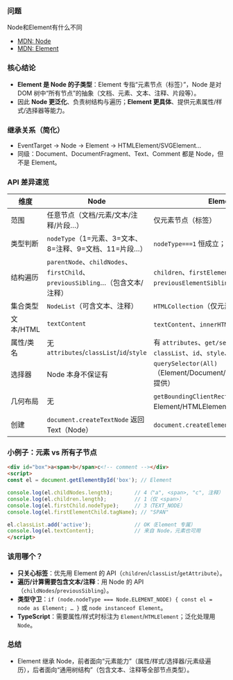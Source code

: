 ### 问题
Node和Element有什么不同

- [MDN: Node](https://developer.mozilla.org/zh-CN/docs/Web/API/Node)
- [MDN: Element](https://developer.mozilla.org/zh-CN/docs/Web/API/Element)

### 核心结论
- **Element 是 Node 的子类型**：Element 专指“元素节点（标签）”，Node 是对 DOM 树中“所有节点”的抽象（文档、元素、文本、注释、片段等）。
- 因此 **Node 更泛化**、负责树结构与遍历；**Element 更具体**、提供元素属性/样式/选择器等能力。

### 继承关系（简化）
- EventTarget → Node → Element → HTMLElement/SVGElement…
- 同级：Document、DocumentFragment、Text、Comment 都是 Node，但不是 Element。

### API 差异速览
| 维度 | Node | Element |
|---|---|---|
| 范围 | 任意节点（文档/元素/文本/注释/片段…） | 仅元素节点（标签） |
| 类型判断 | `nodeType`（1=元素、3=文本、8=注释、9=文档、11=片段…） | `nodeType===1` 恒成立；`tagName` 可用 |
| 结构遍历 | `parentNode`、`childNodes`、`firstChild`、`previousSibling`…（包含文本/注释） | `children`、`firstElementChild`、`previousElementSibling`…（仅元素） |
| 集合类型 | `NodeList`（可含文本、注释） | `HTMLCollection`（仅元素） |
| 文本/HTML | `textContent` | `textContent`、`innerHTML`、`outerHTML` |
| 属性/类名 | 无 `attributes`/`classList`/`id`/`style` | 有 `attributes`、`get/setAttribute`、`classList`、`id`、`style`、`dataset` |
| 选择器 | Node 本身不保证有 | `querySelector(All)`（Element/Document/DocumentFragment 提供） |
| 几何布局 | 无 | `getBoundingClientRect` 等（在 Element/HTMLElement 上） |
| 创建 | `document.createTextNode` 返回 Text（Node） | `document.createElement` 返回 Element |

### 小例子：元素 vs 所有子节点
```html
<div id="box">a<span>b</span>c<!-- comment --></div>
<script>
const el = document.getElementById('box'); // Element

console.log(el.childNodes.length);       // 4（"a", <span>, "c", 注释）
console.log(el.children.length);         // 1（仅 <span>）
console.log(el.firstChild.nodeType);     // 3（TEXT_NODE）
console.log(el.firstElementChild.tagName); // "SPAN"

el.classList.add('active');              // OK（Element 专属）
console.log(el.textContent);             // 来自 Node，元素也可用
</script>
```

### 该用哪个？
- **只关心标签**：优先用 Element 的 API（`children`/`classList`/`getAttribute`）。
- **遍历/计算需要包含文本/注释**：用 Node 的 API（`childNodes`/`previousSibling`）。
- **类型守卫**：`if (node.nodeType === Node.ELEMENT_NODE) { const el = node as Element; … }` 或 `node instanceof Element`。
- **TypeScript**：需要属性/样式时标注为 `Element`/`HTMLElement`；泛化处理用 `Node`。

### 总结

- Element 继承 Node，前者面向“元素能力”（属性/样式/选择器/元素级遍历），后者面向“通用树结构”（包含文本、注释等全部节点类型）。
